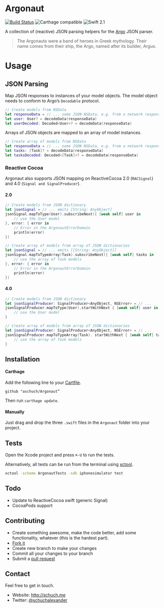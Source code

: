 # Argonaut

[![Build Status](https://travis-ci.org/aschuch/Argonaut.svg)](https://travis-ci.org/aschuch/Argonaut)
![Carthage compatible](https://img.shields.io/badge/Carthage-compatible-4BC51D.svg?style=flat)
![Swift 2.1](https://img.shields.io/badge/Swift-2.1-orange.svg)

A collection of (reactive) JSON parsing helpers for the [Argo](https://github.com/thoughtbot/Argo) JSON parser.

> The Argonauts were a band of heroes in Greek mythology. Their name comes from their ship, the Argo, named after its builder, Argus.

# Usage

## JSON Parsing

Map JSON responses to instances of your model objects. The model object needs to conform to Argo’s `Decodable` protocol.

```swift
// Create models from NSData
let responseData = // ... some JSON NSData, e.g. from a network response
let user: User? = decodeData(responseData)
let userDecoded: Decoded<User>? = decodeData(responseData)
```

Arrays of JSON objects are mapped to an array of model instances.

```swift
// Create array of models from NSData
let responseData = // ... some JSON NSData, e.g. from a network response
let tasks: [Task]? = decodeData(responseData)
let tasksDecoded: Decoded<[Task]>? = decodeData(responseData)
```

### Reactive Cocoa

Argonaut also supports JSON mapping on ReactiveCocoa 2.0 (`RACSignal`) and 4.0 (`Signal and SignalProducer`).

#### 2.0

```swift
// Create models from JSON dictionary
let jsonSignal = // ... emits [String: AnyObject]
jsonSignal.mapToType(User).subscribeNext({ [weak self] user in
    // use the User model
}, error: { error in
    // Error in the ArgonautErrorDomain
    println(error)
})

// Create array of models from array of JSON dictionaries
let jsonSignal = // ... emits [[String: AnyObject]]
jsonSignal.mapToTypeArray(Task).subscribeNext({ [weak self] tasks in
    // use the array of Task models
}, error: { error in
    // Error in the ArgonautErrorDomain
    println(error)
})
```

#### 4.0

```swift
// Create models from JSON dictionary
let jsonSignalProducer: SignalProducer<AnyObject, NSError> = // ...
jsonSignalProducer.mapToType(User).startWithNext { [weak self] user in
    // use the User model
}

// Create array of models from array of JSON dictionaries
let jsonSignalProducer: SignalProducer<AnyObject, NSError> = // ...
jsonSignalProducer.mapToTypeArray(Task). startWithNext { [weak self] tasks in
    // use the array of Task models
}
```

## Installation

#### Carthage

Add the following line to your [Cartfile](https://github.com/Carthage/Carthage/blob/master/Documentation/Artifacts.md#cartfile).

```
github "aschuch/Argonaut”
```

Then run `carthage update`.

#### Manually

Just drag and drop the three `.swift` files in the `Argonaut` folder into your project.

## Tests

Open the Xcode project and press `⌘-U` to run the tests.

Alternatively, all tests can be run from the terminal using [xctool](https://github.com/facebook/xctool).

```bash
xctool -scheme ArgonautTests -sdk iphonesimulator test
```

## Todo

* Update to ReactiveCocoa swift (generic Signal)
* CocoaPods support

## Contributing

* Create something awesome, make the code better, add some functionality,
  whatever (this is the hardest part).
* [Fork it](http://help.github.com/forking/)
* Create new branch to make your changes
* Commit all your changes to your branch
* Submit a [pull request](http://help.github.com/pull-requests/)


## Contact

Feel free to get in touch.

* Website: <http://schuch.me>
* Twitter: [@schuchalexander](http://twitter.com/schuchalexander)
